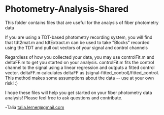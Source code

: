 # Photometry-Analysis-Shared

This folder contains files that are useful for the analysis of fiber photometry data

If you are using a TDT-based photometry recording system, you will find that tdt2mat.m and tdtExtract.m can be used to take "Blocks" recorded using the TDT and pull out vectors of your signal and control channels

Regardless of how you collected your data, you may use controlFit.m and deltaFF.m to get you started on your analysis. controlFit.m fits the control channel to the signal using a linear regression and outputs a fitted control vector. deltaFF.m calculates deltaFF as (signal-fitted_control)/fitted_control. This method makes some assumptions about the data -- use at your own risk! :)

I hope these files will help you get started on your fiber photometry data analysis! Please feel free to ask questions and contribute.

-Talia
talia.lerner@gmail.com
